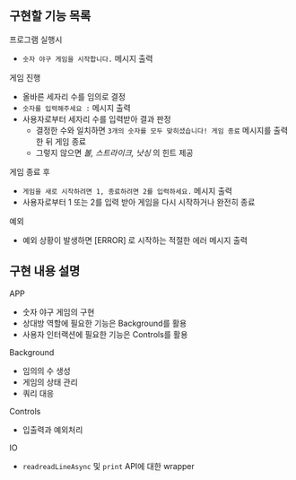 ## 구현할 기능 목록

프로그램 실행시

- `숫자 야구 게임을 시작합니다.` 메시지 출력

게임 진행

- 올바른 세자리 수를 임의로 결정
- `숫자를 입력해주세요 :` 메시지 출력
- 사용자로부터 세자리 수를 입력받아 결과 판정
  - 결정한 수와 일치하면 `3개의 숫자를 모두 맞히셨습니다! 게임 종료` 메시지를 출력한 뒤 게임 종료
  - 그렇지 않으면 _볼, 스트라이크, 낫싱_ 의 힌트 제공

게임 종료 후

- `게임을 새로 시작하려면 1, 종료하려면 2를 입력하세요.` 메시지 출력
- 사용자로부터 1 또는 2를 입력 받아 게임을 다시 시작하거나 완전히 종료

예외

- 예외 상황이 발생하면 [ERROR] 로 시작하는 적절한 에러 메시지 출력

## 구현 내용 설명

APP

- 숫자 야구 게임의 구현
- 상대방 역할에 필요한 기능은 Background를 활용
- 사용자 인터랙션에 필요한 기능은 Controls를 활용

Background

- 임의의 수 생성
- 게임의 상태 관리
- 쿼리 대응

Controls

- 입출력과 예외처리

IO

- `readreadLineAsync` 및 `print` API에 대한 wrapper

